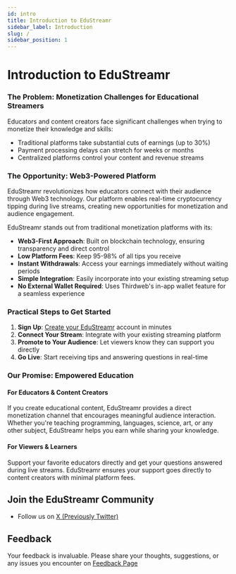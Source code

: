 ```yaml
---
id: intro
title: Introduction to EduStreamr
sidebar_label: Introduction
slug: /
sidebar_position: 1
---
```


# Introduction to EduStreamr

### The Problem: Monetization Challenges for Educational Streamers

Educators and content creators face significant challenges when trying to monetize their knowledge and skills:

- Traditional platforms take substantial cuts of earnings (up to 30%)
- Payment processing delays can stretch for weeks or months
- Centralized platforms control your content and revenue streams

### The Opportunity: Web3-Powered Platform

EduStreamr revolutionizes how educators connect with their audience through Web3 technology. Our platform enables real-time cryptocurrency tipping during live streams, creating new opportunities for monetization and audience engagement.

EduStreamr stands out from traditional monetization platforms with its:

- **Web3-First Approach**: Built on blockchain technology, ensuring transparency and direct control
- **Low Platform Fees**: Keep 95-98% of all tips you receive
- **Instant Withdrawals**: Access your earnings immediately without waiting periods
- **Simple Integration**: Easily incorporate into your existing streaming setup
- **No External Wallet Required**: Uses Thirdweb's in-app wallet feature for a seamless experience

### Practical Steps to Get Started

1. **Sign Up**: [Create your EduStreamr](https://edustreamr.xyz/dashboard) account in minutes
2. **Connect Your Stream**: Integrate with your existing streaming platform
3. **Promote to Your Audience**: Let viewers know they can support you directly
4. **Go Live**: Start receiving tips and answering questions in real-time

### Our Promise: Empowered Education

#### For Educators & Content Creators

If you create educational content, EduStreamr provides a direct monetization channel that encourages meaningful audience interaction. Whether you're teaching programming, languages, science, art, or any other subject, EduStreamr helps you earn while sharing your knowledge.

#### For Viewers & Learners

Support your favorite educators directly and get your questions answered during live streams. EduStreamr ensures your support goes directly to content creators with minimal platform fees.

## Join the EduStreamr Community

- Follow us on [X (Previously Twitter)](https://x.com/EduStreamr)

## Feedback

Your feedback is invaluable. Please share your thoughts, suggestions, or any issues you encounter on [Feedback Page](https://feedback.edustreamr.xyz)
